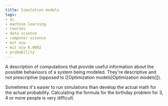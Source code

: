 ```yaml
---
title: Simulation models
tags:
- ai
- machine learning
- courses
- data science
- computer science
- mit ocw
- mit ocw 6.0002
- probability
---
```


A description of computations that provide useful information about the possible behaviours of a system being modeled. They're descriptive and not prescriptive (opposed to [[Optimization models|Optimization models]]).

Sometimes it's easier to run simulations than develop the actual math for the actual probability. Calculating the formula for the birthday problem for 3, 4 or more people is very difficult.